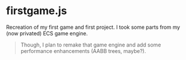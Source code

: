 # firstgame.js

Recreation of my first game and first project. I took some parts from my (now privated) ECS game engine.

> Though, I plan to remake that game engine and add some performance enhancements (AABB trees, maybe?).

